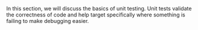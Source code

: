 In this section, we will discuss the basics of unit testing.
Unit tests validate the correctness of code and help target
specifically where something is failing to make debugging
easier.
